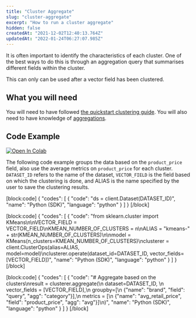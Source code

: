 ```yaml
---
title: "Cluster Aggregate"
slug: "cluster-aggregate"
excerpt: "How to run a cluster aggregate"
hidden: false
createdAt: "2021-12-02T12:40:13.764Z"
updatedAt: "2022-01-24T06:27:07.985Z"
---
```

It is often important to identify the characteristics of each cluster. One of the best ways to do this is through an aggregation query that summarises different fields within the cluster.

This can only can be used after a vector field has been clustered.

## What you will need
You will need to have followed [the quickstart clustering guide](doc:quickstart-clustering).
You will also need to have knowledge of [aggregations](doc:aggregations).

## Code Example
[![Open In Colab](https://colab.research.google.com/assets/colab-badge.svg)](https://colab.research.google.com/github/RelevanceAI/RelevanceAI-readme-docs/blob/v2.0.0/docs/clustering-features/clustering/_notebooks/RelevanceAI-ReadMe-Clustering-Aggregation.ipynb)

The following code example groups the data based on the `product_price` field, also use the average metrics on `product_price` for each cluster. `DATASET_ID` refers to the name of the dataset, `VECTOR_FIELD` is the field based on which the clustering is done, and ALIAS is the name specified by the user to save the clustering results.

[block:code]
{
  "codes": [
    {
      "code": "ds = client.Dataset(DATASET_ID)",
      "name": "Python (SDK)",
      "language": "python"
    }
  ]
}
[/block]

[block:code]
{
  "codes": [
    {
      "code": "from sklearn.cluster import KMeans\n\nVECTOR_FIELD = VECTOR_FIELD\nKMEAN_NUMBER_OF_CLUSTERS = n\nALIAS = \"kmeans-\" + str(KMEAN_NUMBER_OF_CLUSTERS)\n\nmodel = KMeans(n_clusters=KMEAN_NUMBER_OF_CLUSTERS)\nclusterer = client.ClusterOps(alias=ALIAS, model=model)\nclusterer.operate(dataset_id=DATASET_ID, vector_fields=[VECTOR_FIELD])",
      "name": "Python (SDK)",
      "language": "python"
    }
  ]
}
[/block]

[block:code]
{
  "codes": [
    {
      "code": "# Aggregate based on the clusters\nresult = clusterer.aggregate(\n    dataset=DATASET_ID, \n    vector_fields = [VECTOR_FIELD],\n    groupby=[\n      {\"name\": \"brand\", \"field\": \"query\", \"agg\": \"category\"}],\n    metrics = [\n      {\"name\": \"avg_retail_price\", \"field\": \"product_price\", \"agg\": \"avg\"}]\n)",
      "name": "Python (SDK)",
      "language": "python"
    }
  ]
}
[/block]

